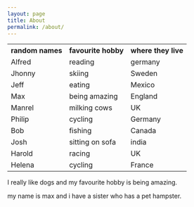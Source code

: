 ```yaml
---
layout: page
title: About
permalink: /about/
---
```

<body>
		<table id="customers">
  <tr>
    <th>random names</th>
    <th>favourite hobby</th>
    <th>where they live</th>
  </tr>
  <tr>
    <td>Alfred</td>
    <td>reading</td>
    <td>germany</td>
  </tr>
  <tr>
    <td>Jhonny</td>
    <td>skiing</td>
    <td>Sweden</td>
  </tr>
  <tr>
    <td>Jeff</td>
    <td>eating</td>
    <td>Mexico</td>
  </tr>
  <tr>
    <td>Max</td>
    <td>being amazing</td>
    <td>England</td>
  </tr>
  <tr>
    <td>Manrel</td>
    <td>milking cows</td>
    <td>UK</td>
  </tr>
  <tr>
    <td>Philip</td>
    <td>cycling</td>
    <td>Germany</td>
  </tr>
  <tr>
    <td>Bob</td>
    <td>fishing</td>
    <td>Canada</td>
  </tr>
  <tr>
    <td>Josh</td>
    <td>sitting on sofa</td>
    <td>india</td>
  </tr>
  <tr>
    <td>Harold</td>
    <td>racing</td>
    <td>UK</td>
  </tr>
  <tr>
    <td>Helena</td>
    <td>cycling</td>
    <td>France</td>
  </tr>
</table>  


I really like dogs and my favourite hobby is being amazing.

my name is max and i have a sister who has a pet hampster.




